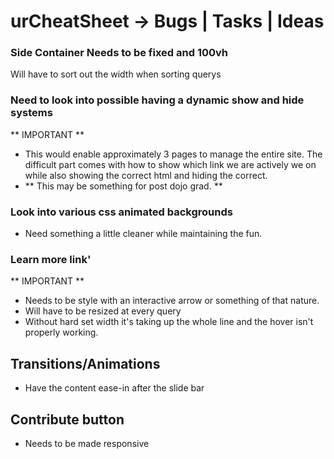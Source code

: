 # urCheatSheet → Bugs | Tasks | Ideas

### Side Container Needs to be fixed and 100vh
Will have to  sort out the width when sorting querys 

### Need to look into possible having a dynamic show and hide systems
** IMPORTANT  **
- This would enable approximately 3 pages to manage the entire site. The difficult part comes with how to show which link we are actively we on while also showing the correct  html and hiding the correct.
- ** This may be something for post dojo grad. **

### Look into various css animated backgrounds
- Need something a little cleaner while maintaining the fun. 

### Learn more link'
** IMPORTANT **
- Needs to be style with an interactive arrow or something of that nature.
- Will have to be resized at every query
- Without hard set width it's taking up the whole line and the hover isn't properly working.

## Transitions/Animations
- Have the content ease-in after the slide bar 

## Contribute button
- Needs to be made responsive 